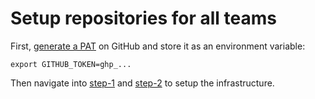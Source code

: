 # Setup repositories for all teams

First, [generate a PAT](https://github.com/settings/tokens/new) on GitHub and store it as an environment variable:

```shell
export GITHUB_TOKEN=ghp_...
```

Then navigate into [step-1](step-1/) and [step-2](step-2/) to setup the infrastructure.

